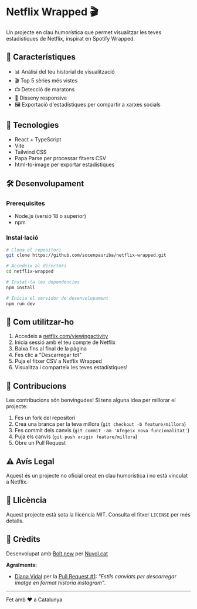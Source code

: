 # Netflix Wrapped 🎬

Un projecte en clau humorística que permet visualitzar les teves estadístiques de Netflix, inspirat en Spotify Wrapped.

## 🌟 Característiques

- 📊 Anàlisi del teu historial de visualització
- 🎬 Top 5 sèries més vistes
- 📺 Detecció de maratons
- 📱 Disseny responsive
- 🖼️ Exportació d'estadístiques per compartir a xarxes socials

## 🚀 Tecnologies

- React + TypeScript
- Vite
- Tailwind CSS
- Papa Parse per processar fitxers CSV
- html-to-image per exportar estadístiques

## 🛠️ Desenvolupament

### Prerequisites

- Node.js (versió 18 o superior)
- npm

### Instal·lació

```bash
# Clona el repositori
git clone https://github.com/socenpauriba/netflix-wrapped.git

# Accedeix al directori
cd netflix-wrapped

# Instal·la les dependències
npm install

# Inicia el servidor de desenvolupament
npm run dev
```

## 📖 Com utilitzar-ho

1. Accedeix a [netflix.com/viewingactivity](https://www.netflix.com/viewingactivity)
2. Inicia sessió amb el teu compte de Netflix
3. Baixa fins al final de la pàgina
4. Fes clic a "Descarregar tot"
5. Puja el fitxer CSV a Netflix Wrapped
6. Visualitza i comparteix les teves estadístiques!

## 🤝 Contribucions

Les contribucions són benvingudes! Si tens alguna idea per millorar el projecte:

1. Fes un fork del repositori
2. Crea una branca per la teva millora (`git checkout -b feature/millora`)
3. Fes commit dels canvis (`git commit -am 'Afegeix nova funcionalitat'`)
4. Puja els canvis (`git push origin feature/millora`)
5. Obre un Pull Request

## ⚠️ Avís Legal

Aquest és un projecte no oficial creat en clau humorística i no està vinculat a Netflix.

## 📝 Llicència

Aquest projecte està sota la llicència MIT. Consulta el fitxer `LICENSE` per més detalls.

## 💖 Crèdits

Desenvolupat amb [Bolt.new](https://bolt.new) per [Nuvol.cat](https://nuvol.cat)

**Agraïments:**
- [Diana Vidal](https://github.com/dvidaal) per la [Pull Request #1](https://github.com/socenpauriba/netflix-wrapped/pull/1): _"Estils canviats per descarregar imatge en format historia instagram"_.

---

Fet amb ❤️ a Catalunya
